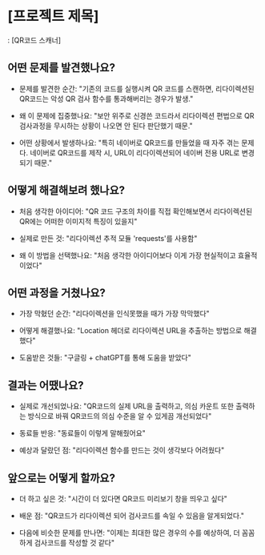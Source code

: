# [프로젝트 제목]

: [QR코드 스캐너]

## 어떤 문제를 발견했나요?

- 문제를 발견한 순간: "기존의 코드를 실행시켜 QR 코드를 스캔하면, 리다이렉션된 QR코드는 악성 QR 검사 함수를 통과해버리는 경우가 발생."

- 왜 이 문제에 집중했나요: "보안 위주로 신경쓴 코드라서 리다이렉션 편법으로 QR 검사과정을 무시하는 상황이 나오면 안 된다 판단했기 때문."

- 어떤 상황에서 발생하나요: "특히 네이버로 QR코드를 만들었을 때 자주 겪는 문제다. 네이버로 QR코드를 제작 시, URL이 리다이렉션되어 네이버 전용 URL로 변경되기 때문."

## 어떻게 해결해보려 했나요?

- 처음 생각한 아이디어: "QR 코드 구조의 차이를 직접 확인해보면서 리다이렉션된 QR에는 어떠한 이미지적 특징이 있을지"

- 실제로 만든 것: "리다이렉션 추적 모듈 'requests'를 사용함"

- 왜 이 방법을 선택했나요: "처음 생각한 아이디어보다 이게 가장 현실적이고 효율적이었다"

## 어떤 과정을 거쳤나요?

- 가장 막혔던 순간: "리다이렉션을 인식못했을 때가 가장 막막했다"

- 어떻게 해결했나요: "Location 헤더로 리다이렉션 URL을 추출하는 방법으로 해결했다"

- 도움받은 것들: "구글링 + chatGPT를 통해 도움을 받았다"

## 결과는 어땠나요?

- 실제로 개선되었나요: "QR코드의 실제 URL을 출력하고, 의심 카운트 또한 출력하는 방식으로 바꿔 QR코드의 의심 수준을 알 수 있게끔 개선되었다"

- 동료들 반응: "동료들이 이렇게 말해줬어요"

- 예상과 달랐던 점: "리다이렉션 함수를 만드는 것이 생각보다 어려웠다"

## 앞으로는 어떻게 할까요?

- 더 하고 싶은 것: "시간이 더 있다면 QR코드 미리보기 창을 띄우고 싶다"

- 배운 점: "QR코드가 리다이렉션 되어 검사코드를 속일 수 있음을 알게되었다."

- 다음에 비슷한 문제를 만나면: "이제는 최대한 많은 경우의 수를 예상하여, 더 꼼꼼하게 검사코드를 작성할 것 같다"